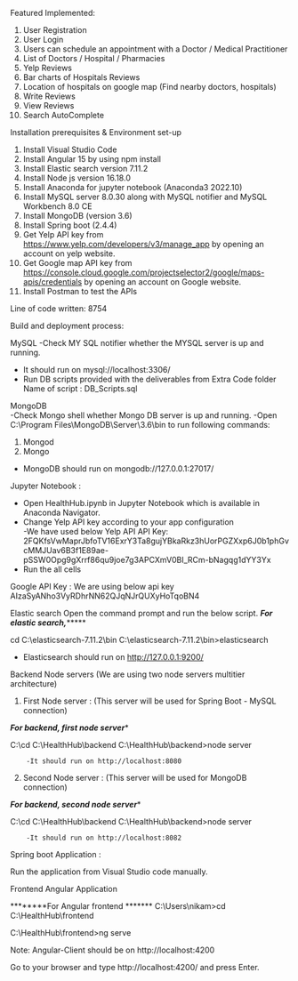 ﻿Featured Implemented:
1. User Registration
2. User Login
3. Users can schedule an appointment with a Doctor / Medical Practitioner
4. List of Doctors / Hospital / Pharmacies
5. Yelp Reviews
6. Bar charts of Hospitals Reviews
7. Location of hospitals on google map (Find nearby doctors, hospitals)
8. Write Reviews
9. View Reviews
10. Search AutoComplete


Installation prerequisites & Environment set-up


1. Install Visual Studio Code 
2. Install Angular 15  by using npm install
3. Install Elastic search version 7.11.2
4. Install Node js version 16.18.0
5. Install Anaconda for jupyter notebook (Anaconda3 2022.10)
6. Install MySQL server 8.0.30 along with MySQL notifier and MySQL Workbench 8.0 CE
7. Install MongoDB (version 3.6)
8. Install Spring boot (2.4.4)
9. Get Yelp API key from https://www.yelp.com/developers/v3/manage_app by opening an account on yelp website.
10. Get Google map API key from  https://console.cloud.google.com/projectselector2/google/maps-apis/credentials by opening an account on Google website.
11. Install Postman to test the APIs 


Line of code written: 8754

        
Build and deployment process:


MySQL 
-Check MY SQL notifier whether the MYSQL server is up and running.
- It should run on mysql://localhost:3306/
- Run DB scripts provided with the deliverables from Extra Code folder
        Name of script : DB_Scripts.sql


MongoDB  
-Check Mongo shell whether Mongo DB server is up and running.
-Open C:\Program Files\MongoDB\Server\3.6\bin to run following commands:
1. Mongod
2. Mongo
- MongoDB should run on mongodb://127.0.0.1:27017/




Jupyter Notebook :
- Open HealthHub.ipynb in Jupyter Notebook which is available in Anaconda Navigator.
- Change Yelp API key according to your app configuration  
-We have used below Yelp API API Key: 2FQKfsVwMaprJbfoTV16ExrY3Ta8gujYBkaRkz3hUorPGZXxp6J0b1phGvcMMJUav6B3f1E89ae-pSSW0Opg9gXrrf86qu9joe7g3APCXmV0BI_RCm-bNagqg1dYY3Yx
- Run the all cells 


Google API Key :
We are using below api key 
AIzaSyANho3VyRDhrNN62QJqNJrQUXyHoTqoBN4


Elastic search
Open the command prompt and run the below script.
*******For elastic search,************


cd C:\elasticsearch-7.11.2\bin
C:\elasticsearch-7.11.2\bin>elasticsearch


- Elasticsearch should run on http://127.0.0.1:9200/


Backend Node servers (We are using two node servers multitier architecture)


1. First Node server : (This server will be used for Spring Boot - MySQL connection)


*******For backend, first node server********


C:\cd C:\HealthHub\backend
C:\HealthHub\backend>node server
        
        -It should run on http://localhost:8080


2. Second Node server : (This server will be used for MongoDB connection)


*******For backend, second node server********


C:\cd C:\HealthHub\backend
C:\HealthHub\backend>node server


        -It should run on http://localhost:8082


Spring boot Application :


Run the application from Visual Studio code manually.




Frontend Angular Application 


********For Angular frontend *******
C:\Users\nikam>cd C:\HealthHub\frontend


C:\HealthHub\frontend>ng serve


Note: Angular-Client should be on http://localhost:4200






Go to your browser and type http://localhost:4200/ and press Enter.